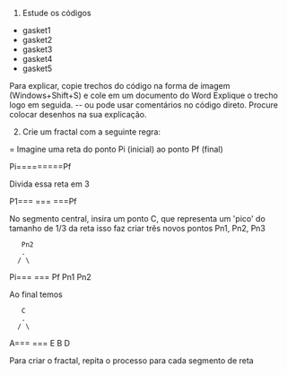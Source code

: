 1) Estude os códigos
- gasket1
- gasket2
- gasket3
- gasket4
- gasket5

Para explicar, copie trechos do código na forma de imagem (Windows+Shift+S) e cole em um documento do Word Explique o trecho logo em seguida. -- ou pode usar comentários no código direto. Procure colocar desenhos na sua explicação.

2) Crie um fractal com a seguinte regra:

= Imagine uma reta do ponto Pi (inicial) ao ponto Pf (final)

Pi=========Pf

Divida essa reta em 3


P1=== === ===Pf

No segmento central, insira um ponto C, que representa um 'pico' do tamanho de 1/3 da reta
isso faz criar três novos pontos Pn1, Pn2, Pn3

       Pn2
       .
      / \
Pi===     === Pf
     Pn1  Pn2


Ao final temos



       C
       .
      / \
 A===     === E
     B   D 

Para criar o fractal, repita o processo para cada segmento de reta
